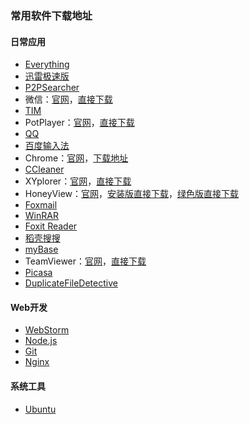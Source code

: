 ### 常用软件下载地址

#### 日常应用

* [Everything](http://www.voidtools.com)
* [迅雷极速版](http://yangtai.xunlei.com/?p=10291)
* [P2PSearcher](http://blog.p2psearchers.com)
* 微信：[官网](https://weixin.qq.com)，[直接下载](http://dldir1.qq.com/weixin/Windows/WeChatSetup.exe)
* [TIM](http://office.qq.com)
* PotPlayer：[官网](http://potplayer.daum.net)，[直接下载](http://get.daum.net/PotPlayer64/Version/Latest/PotPlayerSetup64.exe)
* [QQ](https://im.qq.com/download)
* [百度输入法](https://shurufa.baidu.com)
* Chrome：[官网](http://www.google.cn/chrome/browser/desktop/index.html)，[下载地址](http://rj.baidu.com/soft/detail/14744.html?ald)
* [CCleaner](https://www.piriform.com/ccleaner/download)
* XYplorer：[官网](https://www.xyplorer.com)，[直接下载](https://www.xyplorer.com/download/xyplorer_full.zip)
* HoneyView：[官网](http://www.bandisoft.com/honeyview/cn)，[安装版直接下载](https://dl.bandisoft.com/honeyview/HONEYVIEW-SETUP.EXE)，[绿色版直接下载](https://dl.bandisoft.com/honeyview/HONEYVIEW-PORTABLE.ZIP)
* [Foxmail](http://www.foxmail.com)
* [WinRAR](http://www.winrar.com.cn)
* [Foxit Reader](https://www.foxitsoftware.cn/downloads)
* [稻壳搜搜](http://so.docer.com)
* [myBase](http://www.wjjsoft.com/download.html)
* TeamViewer：[官网](https://www.teamviewer.com/zhCN)，[直接下载](https://download.teamviewer.com/download/TeamViewer_Setup_zhcn.exe)
* [Picasa](http://rj.baidu.com/soft/detail/12951.html?ald)
* [DuplicateFileDetective](http://www.duplicatedetective.com/download)

#### Web开发

* [WebStorm](http://www.jetbrains.com/webstorm)
* [Node.js](https://nodejs.org/en)
* [Git](https://git-scm.com/downloads)
* [Nginx](http://nginx.org/en/download.html)

#### 系统工具

* [Ubuntu](https://www.ubuntu.com/download/desktop)
